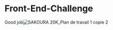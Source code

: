 # Front-End-Challenge
Good job![SAKOURA 20K_Plan de travail 1 copie 2](https://user-images.githubusercontent.com/106354562/184970371-3f1d7b84-60f4-4ab4-9881-10d72c6a4cc8.jpg)
